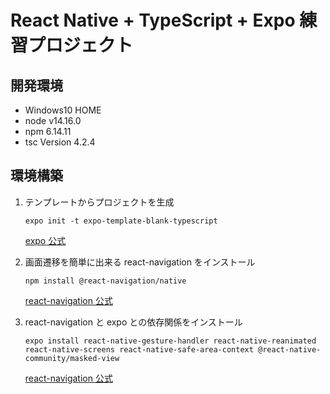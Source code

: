 # React Native + TypeScript + Expo 練習プロジェクト

## 開発環境

- Windows10 HOME
- node v14.16.0
- npm 6.14.11
- tsc Version 4.2.4

## 環境構築

1. テンプレートからプロジェクトを生成

   `expo init -t expo-template-blank-typescript`

   [expo 公式](https://docs.expo.io/guides/typescript/)

2. 画面遷移を簡単に出来る react-navigation をインストール

   `npm install @react-navigation/native`

   [react-navigation 公式](https://reactnavigation.org/docs/getting-started)

3. react-navigation と expo との依存関係をインストール

   `expo install react-native-gesture-handler react-native-reanimated react-native-screens react-native-safe-area-context @react-native-community/masked-view`

   [react-navigation 公式](https://reactnavigation.org/docs/getting-started)
